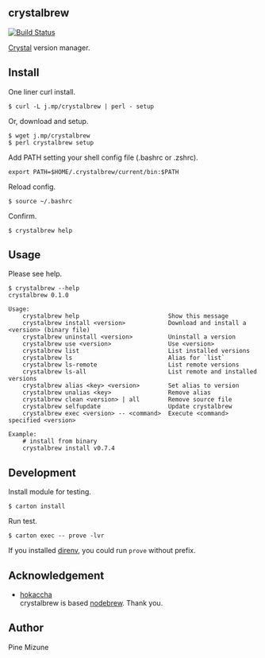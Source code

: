 crystalbrew
-----------

[![Build Status](https://travis-ci.org/pine613/crystalbrew.svg?branch=master)](https://travis-ci.org/pine613/crystalbrew)

[Crystal](http://crystal-lang.org/) version manager.


## Install
One liner curl install.

```
$ curl -L j.mp/crystalbrew | perl - setup
```

Or, download and setup.

```
$ wget j.mp/crystalbrew
$ perl crystalbrew setup
```

Add PATH setting your shell config file (.bashrc or .zshrc).

```
export PATH=$HOME/.crystalbrew/current/bin:$PATH
```

Reload config.

```
$ source ~/.bashrc
```

Confirm.

```
$ crystalbrew help
```

## Usage
Please see help.

```
$ crystalbrew --help
crystalbrew 0.1.0

Usage:
    crystalbrew help                         Show this message
    crystalbrew install <version>            Download and install a <version> (binary file)
    crystalbrew uninstall <version>          Uninstall a version
    crystalbrew use <version>                Use <version>
    crystalbrew list                         List installed versions
    crystalbrew ls                           Alias for `list`
    crystalbrew ls-remote                    List remote versions
    crystalbrew ls-all                       List remote and installed versions
    crystalbrew alias <key> <version>        Set alias to version
    crystalbrew unalias <key>                Remove alias
    crystalbrew clean <version> | all        Remove source file
    crystalbrew selfupdate                   Update crystalbrew
    crystalbrew exec <version> -- <command>  Execute <command> specified <version>

Example:
    # install from binary
    crystalbrew install v0.7.4

```

## Development

Install module for testing.

```
$ carton install
```

Run test.

```
$ carton exec -- prove -lvr
```

If you installed [direnv](https://github.com/zimbatm/direnv), you could run `prove` without prefix.

## Acknowledgement

- [hokaccha](https://github.com/hokaccha)<br />
crystalbrew is based [nodebrew](https://github.com/hokaccha/nodebrew). Thank you.

## Author
Pine Mizune
